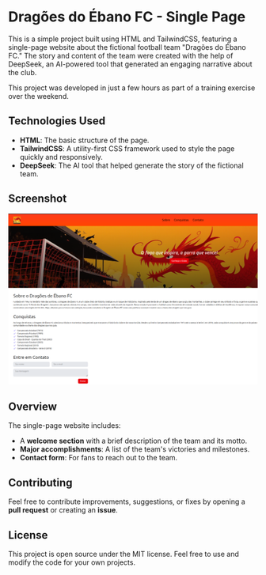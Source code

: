 # Dragões do Ébano FC - Single Page

This is a simple project built using HTML and TailwindCSS, featuring a single-page website about the fictional football team "Dragões do Ébano FC." The story and content of the team were created with the help of DeepSeek, an AI-powered tool that generated an engaging narrative about the club.

This project was developed in just a few hours as part of a training exercise over the weekend.

## Technologies Used

- **HTML**: The basic structure of the page.
- **TailwindCSS**: A utility-first CSS framework used to style the page quickly and responsively.
- **DeepSeek**: The AI tool that helped generate the story of the fictional team.

## Screenshot

![Print of the website](assets/printscreen.png)

## Overview

The single-page website includes:

- A **welcome section** with a brief description of the team and its motto.
- **Major accomplishments**: A list of the team's victories and milestones.
- **Contact form**: For fans to reach out to the team.

## Contributing

Feel free to contribute improvements, suggestions, or fixes by opening a **pull request** or creating an **issue**.

## License

This project is open source under the MIT license. Feel free to use and modify the code for your own projects.
